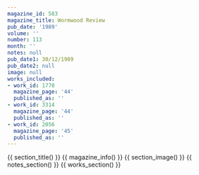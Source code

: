 ```yaml
---
magazine_id: 583
magazine_title: Wormwood Review
pub_date: '1989'
volume: ''
number: 113
month: ''
notes: null
pub_date1: 30/12/1989
pub_date2: null
image: null
works_included:
- work_id: 1778
  magazine_page: '44'
  published_as: ''
- work_id: 3314
  magazine_page: '44'
  published_as: ''
- work_id: 2056
  magazine_page: '45'
  published_as: ''
---
```


{{ section_title() }}
{{ magazine_info() }}
{{ section_image() }}
{{ notes_section() }}
{{ works_section() }}
